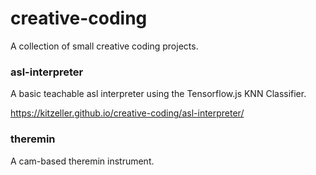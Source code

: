 # creative-coding

A collection of small creative coding projects.

### asl-interpreter

A basic teachable asl interpreter using the Tensorflow.js KNN Classifier.

https://kitzeller.github.io/creative-coding/asl-interpreter/


### theremin

A cam-based theremin instrument.
